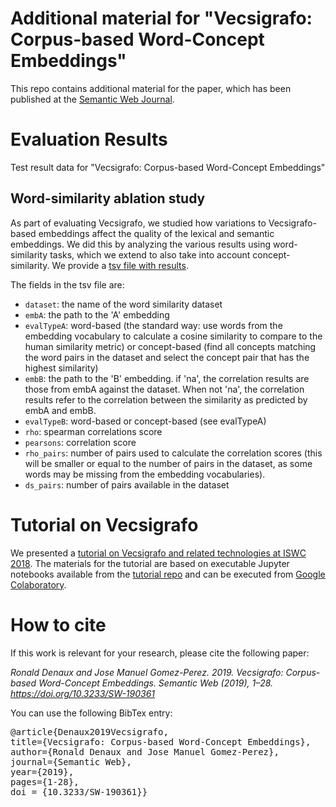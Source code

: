 # Additional material for "Vecsigrafo: Corpus-based Word-Concept Embeddings"

This repo contains additional material for the paper, which has been published at the [Semantic Web Journal](http://semantic-web-journal.net/content/vecsigrafo-corpus-based-word-concept-embeddings-bridging-statistic-symbolic-1).

# Evaluation Results

Test result data for "Vecsigrafo: Corpus-based Word-Concept Embeddings"

## Word-similarity ablation study
As part of evaluating Vecsigrafo, we studied how variations to Vecsigrafo-based embeddings affect the quality of the lexical and semantic embeddings. We did this by analyzing the various results using word-similarity tasks,  which  we  extend  to  also  take  into  account concept-similarity. We provide a [tsv file with results](https://github.com/HybridNLP2018/vecsigrafo-paper/blob/master/vecsigrafo-ablation-study-wordsim-20180816.tsv).

The fields in the tsv file are:
  * `dataset`: the name of the word similarity dataset
  * `embA`: the path to the 'A' embedding
  * `evalTypeA`: word-based (the standard way: use words from the embedding vocabulary to calculate a cosine similarity to compare to the human similarity metric) or concept-based (find all concepts matching the word pairs in the dataset and select the concept pair that has the highest similarity)
  * `embB`: the path to the 'B' embedding. if 'na', the correlation results are those from embA against the dataset. When not 'na', the correlation results refer to the correlation between the similarity as predicted by embA and embB.
  * `evalTypeB`: word-based or concept-based (see evalTypeA)
  * `rho`: spearman correlations score
  * `pearsons`: correlation score
  * `rho_pairs`: number of pairs used to calculate the correlation scores (this will be smaller or equal to the number of pairs in the dataset, as some words may be missing from the embedding vocabularies).
  * `ds_pairs`: number of pairs available in the dataset

# Tutorial on Vecsigrafo

We presented a [tutorial on Vecsigrafo and related technologies at ISWC 2018](http://expertsystemlab.com/hybridNLP18/). The materials for the tutorial are based on executable Jupyter notebooks available from the [tutorial repo](https://github.com/HybridNLP2018/tutorial) and can be executed from [Google Colaboratory](https://colab.research.google.com).

# How to cite

If this work is relevant for your research, please cite the following paper:

<em>Ronald Denaux and Jose Manuel Gomez-Perez. 2019. Vecsigrafo: Corpus-based Word-Concept Embeddings. Semantic Web (2019), 1–28. https://doi.org/10.3233/SW-190361</em>

You can use the following BibTex entry:
<pre>@article{Denaux2019Vecsigrafo,
title={Vecsigrafo: Corpus-based Word-Concept Embeddings},
author={Ronald Denaux and Jose Manuel Gomez-Perez},
journal={Semantic Web},
year={2019},
pages={1-28},
doi = {10.3233/SW-190361}}</pre>
